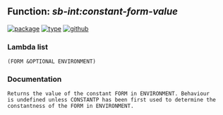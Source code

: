 ## Function: ***sb-int:constant-form-value***
[![package](https://img.shields.io/badge/Package-SB--INT-5f9ea0.svg?style=social&colorA=999999)](../) [![type](https://img.shields.io/badge/Type-Function-5f9ea0.svg?style=social&colorA=999999)](../#function) [![github](https://img.shields.io/badge/GitHub-View_the_source-5f9ea0.svg?style=social&colorA=999999&logo=github)](https://github.com/sbcl/sbcl/blob/master/src/compiler/early-constantp.lisp/) 
### Lambda list
```
(FORM &OPTIONAL ENVIRONMENT)
```
### Documentation
```
Returns the value of the constant FORM in ENVIRONMENT. Behaviour
is undefined unless CONSTANTP has been first used to determine the
constantness of the FORM in ENVIRONMENT.
```

